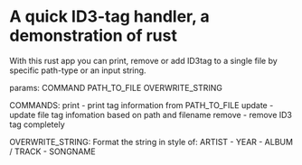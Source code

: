 # A quick ID3-tag handler, a demonstration of rust

With this rust app you can print, remove or add ID3tag to a single file by specific path-type or an input string.


params: COMMAND PATH_TO_FILE OVERWRITE_STRING

COMMANDS:
print  - print tag information from PATH_TO_FILE
update - update file tag infomation based on path and filename
remove - remove ID3 tag completely

OVERWRITE_STRING:
Format the string in style of: ARTIST - YEAR - ALBUM / TRACK - SONGNAME

